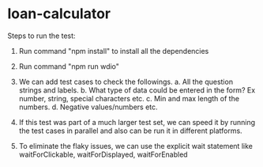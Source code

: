 # loan-calculator

Steps to run the test:

1. Run command "npm install" to install all the dependencies
2. Run command "npm run wdio"


1.	We can add test cases to check the followings. 
  a.	All the question strings and labels.
  b.	What type of data could be entered in the form?  Ex number, string, special characters etc. 
  c.	Min and max length of the numbers.
  d.	Negative values/numbers etc. 
2.	If this test was part of a much larger test set, we can speed it by running the test cases in parallel and also can be run it in different platforms. 
3.	To eliminate the flaky issues, we can use the explicit wait statement like waitForClickable, waitForDisplayed, waitForEnabled


